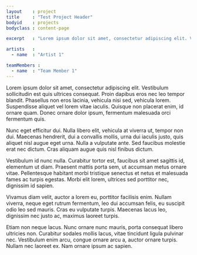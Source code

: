 ```yaml
---
layout    : project
title     : "Test Project Header"
bodyid    : projects
bodyclass : content-page

excerpt   : "Lorem ipsum dolor sit amet, consectetur adipiscing elit. Vestibulum sollicitudin est quis ultrices consequat. Proin dapibus eros nec leo tempor blandit. Phasellus non eros lacinia, vehicula nisi sed, vehicula lorem."

artists   :
  - name  : "Artist 1"

teamMembers :
  - name  : "Team Member 1"
---
```


Lorem ipsum dolor sit amet, consectetur adipiscing elit. Vestibulum sollicitudin est quis ultrices consequat. Proin dapibus eros nec leo tempor blandit. Phasellus non eros lacinia, vehicula nisi sed, vehicula lorem. Suspendisse aliquet vel lorem vitae iaculis. Quisque non placerat enim, id ornare quam. Donec ornare dolor ipsum, fermentum malesuada orci fermentum quis.

Nunc eget efficitur dui. Nulla libero elit, vehicula at viverra ut, tempor non dui. Maecenas hendrerit, dui a convallis mollis, urna dui iaculis justo, quis aliquet nisl augue eget urna. Nulla a vulputate ante. Sed faucibus molestie erat nec dictum. Cras aliquam augue quis nisl finibus dictum.

Vestibulum id nunc nulla. Curabitur tortor est, faucibus sit amet sagittis id, elementum ut diam. Praesent mattis porta sem, ut accumsan metus ornare vitae. Pellentesque habitant morbi tristique senectus et netus et malesuada fames ac turpis egestas. Morbi elit lorem, ultrices sed porttitor nec, dignissim id sapien. 

Vivamus diam velit, auctor a lorem eu, porttitor facilisis enim. Nullam viverra, neque eget rutrum fermentum, leo dui accumsan felis, eu suscipit odio leo sed mauris. Cras eu vulputate turpis. Maecenas lacus leo, dignissim nec justo ac, maximus laoreet turpis.

Etiam non neque lacus. Nunc ornare nunc mauris, porta consequat libero ultricies non. Curabitur sodales mollis lacus, vitae tincidunt ligula pulvinar nec. Vestibulum enim arcu, congue ornare arcu a, auctor ornare turpis. Nullam nec laoreet ex. Nam ornare ipsum ac sapien.